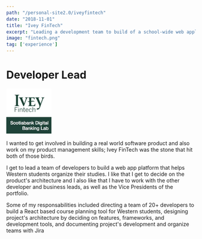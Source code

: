```yaml
---
path: "/personal-site2.0/iveyfintech"
date: "2018-11-01"
title: "Ivey FinTech"
excerpt: "Leading a development team to build of a school-wide web application for course information"
image: "fintech.png"
tag: ['experience']
---
```


# Developer Lead

<img class="align-self-center mr-3" src="/img/Ivey FinTech 2.0" width="120" height="120" alt="Ivey Fintech">

I wanted to get involved in building a real world software product and also work on my product management skills; Ivey FinTech was the stone that hit both of those birds.

I get to lead a team of developers to build a web app platform that helps Western students organize their studies. I like that I get to decide on the product's architecture and I also like that I have to work with the other developer and business leads, as well as the Vice Presidents of the portfolio.

Some of my responsabilities included directing a team of 20+ developers to build a React based course planning tool for Western students, designing project's architecture by deciding on features, frameworks, and development tools, and documenting project's development and organize teams with Jira
